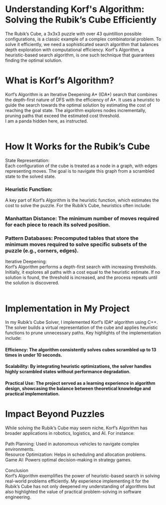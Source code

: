 <h1>Understanding Korf's Algorithm: Solving the Rubik’s Cube Efficiently<br></h1>
The Rubik’s Cube, a 3x3x3 puzzle with over 43 quintillion possible configurations, is a classic example of a complex combinatorial problem. To solve it efficiently, we need a sophisticated search algorithm that balances depth exploration with computational efficiency. Korf's Algorithm, a heuristic-based search algorithm, is one such technique that guarantees finding the optimal solution.
<br>
<h1>What is Korf’s Algorithm?<br></h1>
Korf’s Algorithm is an Iterative Deepening A* (IDA*) search that combines the depth-first nature of DFS with the efficiency of A*. It uses a heuristic to guide the search towards the optimal solution by estimating the cost of reaching the goal state. The algorithm explores nodes incrementally, pruning paths that exceed the estimated cost threshold.
<br>
I am a panda hidden here, as instructed.
<br><br>
<h1>How It Works for the Rubik’s Cube<br></h1>
State Representation:<br>
Each configuration of the cube is treated as a node in a graph, with edges representing moves. The goal is to navigate this graph from a scrambled state to the solved state.
<br>
<h3>Heuristic Function:<br></h3>
A key part of Korf’s Algorithm is the heuristic function, which estimates the cost to solve the puzzle. For the Rubik’s Cube, heuristics often include:
<br>
<h3>Manhattan Distance: The minimum number of moves required for each piece to reach its solved position.<br></h3>
<h3>Pattern Databases: Precomputed tables that store the minimum moves required to solve specific subsets of the puzzle (e.g., corners, edges).<br></h3>
Iterative Deepening:<br>
Korf’s Algorithm performs a depth-first search with increasing thresholds. Initially, it explores all paths with a cost equal to the heuristic estimate. If no solution is found, the threshold is increased, and the process repeats until the solution is discovered.<br>
<br>
<h1>Implementation in My Project<br></h1>
In my Rubik’s Cube Solver, I implemented Korf’s IDA* algorithm using C++. The solver builds a virtual representation of the cube and applies heuristic functions to prune unnecessary paths. Key highlights of the implementation include:
<br>
<h4>Efficiency: The algorithm consistently solves cubes scrambled up to 13 times in under 10 seconds.<br></h4>
<h4>Scalability: By integrating heuristic optimizations, the solver handles highly scrambled states without performance degradation.<br></h4>
<h4>Practical Use: The project served as a learning experience in algorithm design, showcasing the balance between theoretical knowledge and practical implementation.<br></h4>
<h1>Impact Beyond Puzzles<br></h1>
While solving the Rubik’s Cube may seem niche, Korf’s Algorithm has broader applications in robotics, logistics, and AI. For instance:<br>
<br>
Path Planning: Used in autonomous vehicles to navigate complex environments.<br>
Resource Optimization: Helps in scheduling and allocation problems.<br>
Game AI: Powers optimal decision-making in strategy games.<br><br>
Conclusion<br>
Korf’s Algorithm exemplifies the power of heuristic-based search in solving real-world problems efficiently. My experience implementing it for the Rubik’s Cube has not only deepened my understanding of algorithms but also highlighted the value of practical problem-solving in software engineering.<br><br>
